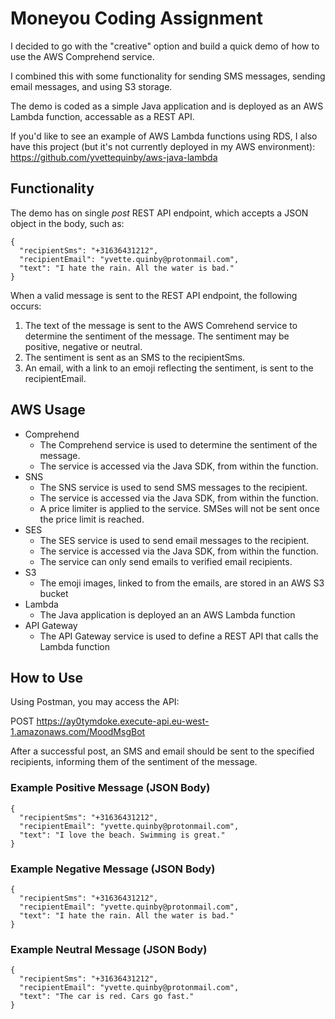 # Moneyou Coding Assignment

I decided to go with the "creative" option and build a quick demo of how to use the AWS Comprehend service. 

I combined this with some functionality for sending SMS messages, sending email messages, and using S3 storage.

The demo is coded as a simple Java application and is deployed as an AWS Lambda function, accessable as a REST API.

If you'd like to see an example of AWS Lambda functions using RDS, I also have this project (but it's not currently deployed in my AWS environment): https://github.com/yvettequinby/aws-java-lambda


## Functionality

The demo has on single _post_ REST API endpoint, which accepts a JSON object in the body, such as:

```
{
  "recipientSms": "+31636431212",
  "recipientEmail": "yvette.quinby@protonmail.com",
  "text": "I hate the rain. All the water is bad."
}
```

When a valid message is sent to the REST API endpoint, the following occurs:

1. The text of the message is sent to the AWS Comrehend service to determine the sentiment of the message. The sentiment may be positive, negative or neutral.
2. The sentiment is sent as an SMS to the recipientSms.
3. An email, with a link to an emoji reflecting the sentiment, is sent to the recipientEmail.


## AWS Usage

* Comprehend
  * The Comprehend service is used to determine the sentiment of the message. 
  * The service is accessed via the Java SDK, from within the function.
* SNS
  * The SNS service is used to send SMS messages to the recipient.
  * The service is accessed via the Java SDK, from within the function. 
  * A price limiter is applied to the service. SMSes will not be sent once the price limit is reached.
* SES
  * The SES service is used to send email messages to the recipient.
  * The service is accessed via the Java SDK, from within the function. 
  * The service can only send emails to verified email recipients.
* S3
  * The emoji images, linked to from the emails, are stored in an AWS S3 bucket
* Lambda
  * The Java application is deployed an an AWS Lambda function
* API Gateway
  * The API Gateway service is used to define a REST API that calls the Lambda function


## How to Use

Using Postman, you may access the API:

POST https://ay0tymdoke.execute-api.eu-west-1.amazonaws.com/MoodMsgBot

After a successful post, an SMS and email should be sent to the specified recipients, informing them of the sentiment of the message.

### Example Positive Message (JSON Body)
```
{
  "recipientSms": "+31636431212",
  "recipientEmail": "yvette.quinby@protonmail.com",
  "text": "I love the beach. Swimming is great."
}
```

### Example Negative Message (JSON Body)
```
{
  "recipientSms": "+31636431212",
  "recipientEmail": "yvette.quinby@protonmail.com",
  "text": "I hate the rain. All the water is bad."
}
```

### Example Neutral Message (JSON Body)
```
{
  "recipientSms": "+31636431212",
  "recipientEmail": "yvette.quinby@protonmail.com",
  "text": "The car is red. Cars go fast."
}
```
